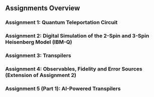 ## Assignments Overview

### Assignment 1: Quantum Teleportation Circuit

### Assignment 2: Digital Simulation of the 2-Spin and 3-Spin Heisenberg Model (IBM-Q)

### Assignment 3: Transpilers

### Assignment 4: Observables, Fidelity and Error Sources (Extension of Assignment 2)

### Assignment 5 (Part 1): AI-Powered Transpilers

